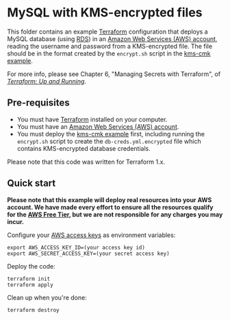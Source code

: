# MySQL with KMS-encrypted files

This folder contains an example [Terraform](https://www.terraform.io/) configuration that deploys a MySQL database
(using [RDS](https://aws.amazon.com/rds/)) in an [Amazon Web Services (AWS) account](http://aws.amazon.com/), reading
the username and password from a KMS-encrypted file. The file should be in the format created by the `encrypt.sh` script
in the [kms-cmk example](../mysql-kms).

For more info, please see Chapter 6, "Managing Secrets with Terraform", of
*[Terraform: Up and Running](http://www.terraformupandrunning.com)*.

## Pre-requisites

* You must have [Terraform](https://www.terraform.io/) installed on your computer.
* You must have an [Amazon Web Services (AWS) account](http://aws.amazon.com/).
* You must deploy the [kms-cmk example](../mysql-kms) first, including running the `encrypt.sh` script to create the
  `db-creds.yml.encrypted` file which contains KMS-encrypted database credentials.

Please note that this code was written for Terraform 1.x.

## Quick start

**Please note that this example will deploy real resources into your AWS account. We have made every effort to ensure
all the resources qualify for the [AWS Free Tier](https://aws.amazon.com/free/), but we are not responsible for any
charges you may incur.**

Configure your [AWS access
keys](http://docs.aws.amazon.com/general/latest/gr/aws-sec-cred-types.html#access-keys-and-secret-access-keys) as
environment variables:

```
export AWS_ACCESS_KEY_ID=(your access key id)
export AWS_SECRET_ACCESS_KEY=(your secret access key)
```

Deploy the code:

```
terraform init
terraform apply
```

Clean up when you're done:

```
terraform destroy
```